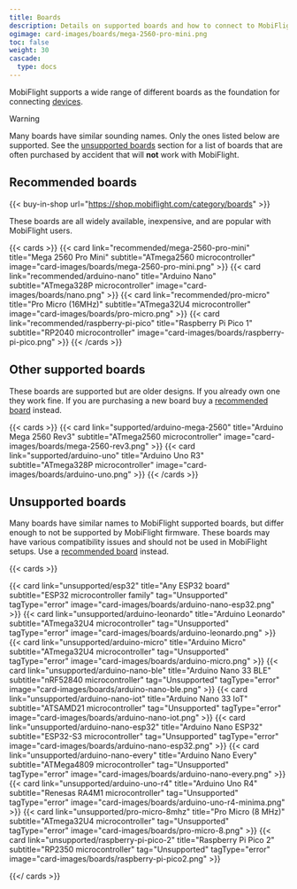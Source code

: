 ```yaml
---
title: Boards
description: Details on supported boards and how to connect to MobiFlight
ogimage: card-images/boards/mega-2560-pro-mini.png
toc: false
weight: 30
cascade:
  type: docs
---
```


MobiFlight supports a wide range of different boards as the foundation for connecting [devices](/devices/).

> [!WARNING]
> Many boards have similar sounding names. Only the ones listed below are supported. See the
> [unsupported boards](/boards/unsupported) section for a list of boards that are often purchased by accident
> that will **not** work with MobiFlight.

## Recommended boards

{{< buy-in-shop url="https://shop.mobiflight.com/category/boards" >}}

These boards are all widely available, inexpensive, and are popular with MobiFlight users.

{{< cards >}}
{{< card link="recommended/mega-2560-pro-mini" title="Mega 2560 Pro Mini" subtitle="ATmega2560 microcontroller" image="card-images/boards/mega-2560-pro-mini.png" >}}
{{< card link="recommended/arduino-nano" title="Arduino Nano" subtitle="ATmega328P microcontroller" image="card-images/boards/nano.png" >}}
{{< card link="recommended/pro-micro" title="Pro Micro (16MHz)" subtitle="ATmega32U4 microcontroller" image="card-images/boards/pro-micro.png" >}}
{{< card link="recommended/raspberry-pi-pico" title="Raspberry Pi Pico 1" subtitle="RP2040 microcontroller" image="card-images/boards/raspberry-pi-pico.png" >}}
{{< /cards >}}

## Other supported boards

These boards are supported but are older designs. If you already own one they work fine. If you are
purchasing a new board buy a [recommended board](/boards/recommended) instead.

{{< cards >}}
{{< card link="supported/arduino-mega-2560" title="Arduino Mega 2560 Rev3" subtitle="ATmega2560 microcontroller" image="card-images/boards/mega-2560-rev3.png" >}}
{{< card link="supported/arduino-uno" title="Arduino Uno R3" subtitle="ATmega328P microcontroller" image="card-images/boards/arduino-uno.png" >}}
{{< /cards >}}

## Unsupported boards

Many boards have similar names to MobiFlight supported boards, but differ enough to not be supported
by MobiFlight firmware. These boards may have various compatibility issues and should not be used
in MobiFlight setups. Use a [recommended board](/boards/recommended) instead.

{{< cards >}}

{{< card link="unsupported/esp32" title="Any ESP32 board" subtitle="ESP32 microcontroller family" tag="Unsupported" tagType="error" image="card-images/boards/arduino-nano-esp32.png" >}}
{{< card link="unsupported/arduino-leonardo" title="Arduino Leonardo" subtitle="ATmega32U4 microcontroller" tag="Unsupported" tagType="error" image="card-images/boards/arduino-leonardo.png" >}}
{{< card link="unsupported/arduino-micro" title="Arduino Micro" subtitle="ATmega32U4 microcontroller" tag="Unsupported" tagType="error" image="card-images/boards/arduino-micro.png" >}}
{{< card link="unsupported/arduino-nano-ble" title="Arduino Nano 33 BLE" subtitle="nRF52840 microcontroller" tag="Unsupported" tagType="error" image="card-images/boards/arduino-nano-ble.png" >}}
{{< card link="unsupported/arduino-nano-iot" title="Arduino Nano 33 IoT" subtitle="ATSAMD21 microcontroller" tag="Unsupported" tagType="error" image="card-images/boards/arduino-nano-iot.png" >}}
{{< card link="unsupported/arduino-nano-esp32" title="Arduino Nano ESP32" subtitle="ESP32-S3 microcontroller" tag="Unsupported" tagType="error" image="card-images/boards/arduino-nano-esp32.png" >}}
{{< card link="unsupported/arduino-nano-every" title="Arduino Nano Every" subtitle="ATMega4809 microcontroller" tag="Unsupported" tagType="error" image="card-images/boards/arduino-nano-every.png" >}}
{{< card link="unsupported/arduino-uno-r4" title="Arduino Uno R4" subtitle="Renesas RA4M1 microcontroller" tag="Unsupported" tagType="error" image="card-images/boards/arduino-uno-r4-minima.png" >}}
{{< card link="unsupported/pro-micro-8mhz" title="Pro Micro (8 MHz)" subtitle="ATmega32U4 microcontroller" tag="Unsupported" tagType="error" image="card-images/boards/pro-micro-8.png" >}}
{{< card link="unsupported/raspberry-pi-pico-2" title="Raspberry Pi Pico 2" subtitle="RP2350 microcontroller" tag="Unsupported" tagType="error" image="card-images/boards/raspberry-pi-pico2.png" >}}

{{</ cards >}}
